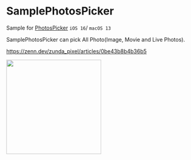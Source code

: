 # SamplePhotosPicker

Sample for [PhotosPicker](https://developer.apple.com/documentation/photokit/photospicker) `iOS 16`/ `macOS 13`


SamplePhotosPicker can pick All Photo(Image, Movie and Live Photos).

https://zenn.dev/zunda_pixel/articles/0be43b8b4b36b5

<img width="250" src="https://user-images.githubusercontent.com/47569369/183579014-209a2752-5a59-425c-87e2-a96ee0764816.gif">
